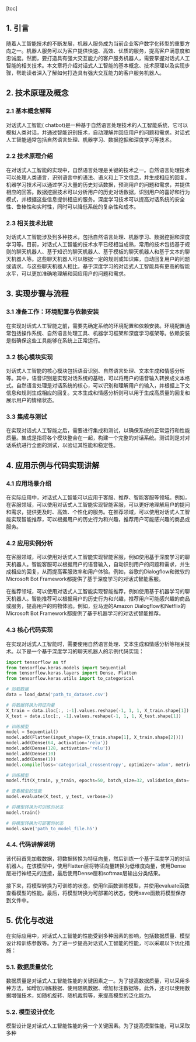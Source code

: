 
[toc]                    
                
                
## 1. 引言

随着人工智能技术的不断发展，机器人服务成为当前企业客户数字化转型的重要方向之一。机器人服务可以为客户提供快速、高效、优质的服务，提高客户满意度和忠诚度。然而，要打造具有强大交互能力的客户服务机器人，需要掌握对话式人工智能的相关技术。本文章将介绍对话式人工智能的基本概念、技术原理以及实现步骤，帮助读者深入了解如何打造具有强大交互能力的客户服务机器人。

## 2. 技术原理及概念

### 2.1 基本概念解释

对话式人工智能( chatbot)是一种基于自然语言处理技术的人工智能系统，它可以模拟人类对话，并通过智能识别技术，自动理解并回应用户的问题和需求。对话式人工智能通常包括自然语言处理、机器学习、数据挖掘和深度学习等技术。

### 2.2 技术原理介绍

在对话式人工智能的实现中，自然语言处理是关键的技术之一。自然语言处理技术可以处理人类语言，识别语言中的语法、语义和上下文信息，并生成相应的回复。机器学习技术可以通过学习大量的历史对话数据，预测用户的问题和需求，并提供相应的回答。数据挖掘技术可以分析用户的历史对话数据，识别用户的喜好和行为模式，并根据这些信息提供相应的服务。深度学习技术可以提高对话系统的安全性、鲁棒性和实时性，同时可以降低系统的复杂性和成本。

### 2.3 相关技术比较

对话式人工智能涉及到多种技术，包括自然语言处理、机器学习、数据挖掘和深度学习等。目前，对话式人工智能的技术水平已经相当成熟，常用的技术包括基于规则的聊天机器人、基于知识的聊天机器人、基于模板的聊天机器人和基于文本的聊天机器人等。这些聊天机器人可以根据一定的规则或知识库，自动回复用户的问题或请求。与这些聊天机器人相比，基于深度学习的对话式人工智能具有更高的智能水平，可以更加准确地理解和回应用户的问题和需求。

## 3. 实现步骤与流程

### 3.1 准备工作：环境配置与依赖安装

在实现对话式人工智能之前，需要先确定系统的环境配置和依赖安装。环境配置通常包括操作系统、自然语言处理工具、机器学习框架和深度学习框架等。依赖安装是指确保这些工具能够在系统上正常运行。

### 3.2 核心模块实现

对话式人工智能的核心模块包括语音识别、自然语言处理、文本生成和情感分析等。其中，语音识别是实现对话系统的基础，可以将用户的语音输入转换成文本格式。自然语言处理是对话系统的核心，可以识别和理解用户的输入，并根据上下文信息和规则生成相应的回复。文本生成和情感分析则可以用于生成高质量的回复和展示用户的情绪状态。

### 3.3 集成与测试

在实现对话式人工智能之后，需要进行集成和测试，以确保系统的正常运行和性能质量。集成是指将各个模块整合在一起，构建一个完整的对话系统。测试则是对对话系统进行全面的测试，以验证其性能和稳定性。

## 4. 应用示例与代码实现讲解

### 4.1 应用场景介绍

在实际应用中，对话式人工智能可以应用于客服、推荐、智能客服等领域。例如，在客服领域，可以使用对话式人工智能实现智能客服，可以更好地理解用户的提问和需求，提供更及时、高效、个性化的服务。在推荐领域，可以使用对话式人工智能实现智能推荐，可以根据用户的历史行为和兴趣，推荐用户可能感兴趣的商品或服务。

### 4.2 应用实例分析

在客服领域，可以使用对话式人工智能实现智能客服，例如使用基于深度学习的聊天机器人。智能客服可以根据用户的语音输入，自动识别用户的问题和需求，并生成相应的回复，从而提高客服效率和用户体验。例如，谷歌的Dialogflow和微软的Microsoft Bot Framework都提供了基于深度学习的对话式智能客服。

在推荐领域，可以使用对话式人工智能实现智能推荐，例如使用基于机器学习的聊天机器人。智能推荐可以根据用户的历史行为和兴趣，推荐用户可能感兴趣的商品或服务，提高用户的购物体验。例如，亚马逊的Amazon Dialogflow和Netflix的Microsoft Bot Framework都提供了基于机器学习的对话式智能推荐。

### 4.3 核心代码实现

在实现对话式人工智能时，需要使用自然语言处理、文本生成和情感分析等相关技术。以下是一个基于深度学习的聊天机器人的示例代码实现：

```python
import tensorflow as tf
from tensorflow.keras.models import Sequential
from tensorflow.keras.layers import Dense, Flatten
from tensorflow.keras.utils import to_categorical

# 加载数据
data = load_data('path_to_dataset.csv')

# 将数据转换为特征向量
X_train = data.iloc[:, :-1].values.reshape(-1, 1, 1, X_train.shape[1])
X_test = data.iloc[:, -1].values.reshape(-1, 1, 1, X_test.shape[1])

# 训练模型
model = Sequential()
model.add(Flatten(input_shape=(X_train.shape[1], X_train.shape[2])))
model.add(Dense(64, activation='relu'))
model.add(Dense(128, activation='relu'))
model.add(Dense(10)
model.add(Dense(1))
model.compile(loss='categorical_crossentropy', optimizer='adam', metrics=['accuracy'])

# 训练模型
model.fit(X_train, y_train, epochs=50, batch_size=32, validation_data=(X_test, y_test))

# 查看模型的性能
model.evaluate(X_test, y_test, verbose=2)

# 将模型转换为可训练的状态
model.train()

# 将模型转换为可部署的状态
model.save('path_to_model_file.h5')
```

### 4.4. 代码讲解说明

该代码首先加载数据，将数据转换为特征向量，然后训练一个基于深度学习的对话机器人。在该模型中，使用Flatten层将特征向量转换为低维度向量，使用Dense层进行神经元的连接，最后使用Dense层和softmax层输出分类结果。

接下来，将模型转换为可训练的状态，使用fit函数训练模型，并使用evaluate函数查看模型的性能。最后，将模型转换为可部署的状态，使用save函数将模型保存到文件中。

## 5. 优化与改进

在实际应用中，对话式人工智能的性能受到多种因素的影响，包括数据质量、模型设计和训练参数等。为了进一步提高对话式人工智能的性能，可以采取以下优化措施：

### 5.1. 数据质量优化

数据质量是对话式人工智能性能的关键因素之一。为了提高数据质量，可以采用多种方法，如增加训练数据、使用随机数据、增加标注数据等。此外，还可以使用数据增强技术，如随机旋转、随机裁剪等，来提高模型的泛化能力。

### 5.2. 模型设计优化

模型设计是对话式人工智能性能的另一个关键因素。为了提高模型性能，可以采取多种

